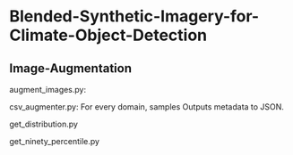 # Blended-Synthetic-Imagery-for-Climate-Object-Detection

## Image-Augmentation



augment_images.py: 

csv_augmenter.py: For every domain, samples Outputs metadata to JSON.

get_distribution.py

get_ninety_percentile.py

